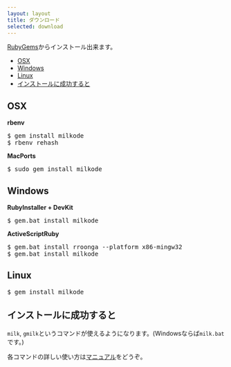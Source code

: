 ```yaml
---
layout: layout
title: ダウンロード
selected: download
---
```

[RubyGems](https://rubygems.org/gems/milkode)からインストール出来ます。

- [OSX](#osx)
- [Windows](#windows)
- [Linux](#linux)
- [インストールに成功すると](#success)

## <a id="osx"></a> OSX 
**rbenv**

<pre>
$ gem install milkode
$ rbenv rehash
</pre>

**MacPorts**

<pre>
$ sudo gem install milkode
</pre>

## <a id="windows"></a> Windows

**RubyInstaller + DevKit**

<pre>
$ gem.bat install milkode
</pre>

**ActiveScriptRuby**

<pre>
$ gem.bat install rroonga --platform x86-mingw32
$ gem.bat install milkode
</pre>
 
## <a id="linux"></a> Linux

<pre>
$ gem install milkode
</pre>

## <a id="success"></a> インストールに成功すると

`milk`, `gmilk`というコマンドが使えるようになります。(Windowsならば`milk.bat`です。)

各コマンドの詳しい使い方は[マニュアル](./manual.html)をどうぞ。
